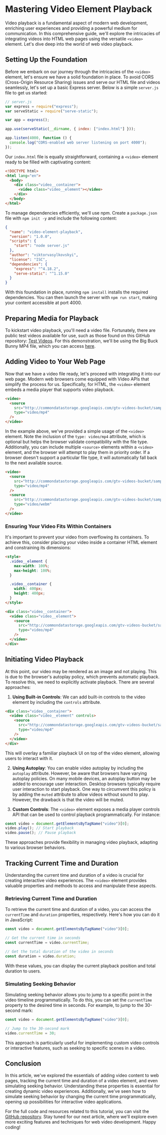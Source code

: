 # Mastering Video Element Playback

Video playback is a fundamental aspect of modern web development, enriching user experiences and providing a powerful medium for communication. In this comprehensive guide, we'll explore the intricacies of integrating videos into HTML web pages using the versatile `<video>` element. Let's dive deep into the world of web video playback.

## Setting Up the Foundation

Before we embark on our journey through the intricacies of the `<video>` element, let's ensure we have a solid foundation in place. To avoid CORS (Cross-Origin Resource Sharing) issues and serve our HTML file and videos seamlessly, let's set up a basic Express server. Below is a simple `server.js` file to get us started:

```javascript
// server.js
var express = require("express");
var serveStatic = require("serve-static");

var app = express();

app.use(serveStatic(__dirname, { index: ["index.html"] }));

app.listen(4000, function () {
  console.log("CORS-enabled web server listening on port 4000");
});
```

Our `index.html` file is equally straightforward, containing a `<video>` element ready to be filled with captivating content:

```html
<!DOCTYPE html>
<html lang="en">
  <body>
    <div class="video__container">
      <video class="video__element"></video>
    </div>
  </body>
</html>
```

To manage dependencies efficiently, we'll use npm. Create a `package.json` file with `npm init -y` and include the following content:

```json
{
  "name": "video-element-playback",
  "version": "1.0.0",
  "scripts": {
    "start": "node server.js"
  },
  "author": "viktorvasylkovskyi",
  "license": "ISC",
  "dependencies": {
    "express": "^4.18.2",
    "serve-static": "^1.15.0"
  }
}
```

With this foundation in place, running `npm install` installs the required dependencies. You can then launch the server with `npm run start`, making your content accessible at port 4000.

## Preparing Media for Playback

To kickstart video playback, you'll need a video file. Fortunately, there are public test videos available for use, such as those found on this GitHub repository: [Test Videos](https://gist.github.com/jsturgis/3b19447b304616f18657). For this demonstration, we'll be using the Big Buck Bunny MP4 file, which you can access [here](http://commondatastorage.googleapis.com/gtv-videos-bucket/sample/BigBuckBunny.mp4).

## Adding Video to Your Web Page

Now that we have a video file ready, let's proceed with integrating it into our web page. Modern web browsers come equipped with Video APIs that simplify the process for us. Specifically, for HTML, the `<video>` element embeds a media player that supports video playback.

```html
<video>
  <source
    src="http://commondatastorage.googleapis.com/gtv-videos-bucket/sample/BigBuckBunny.mp4"
    type="video/mp4"
  />
</video>
```

In the example above, we've provided a simple usage of the `<video>` element. Note the inclusion of the `type: video/mp4` attribute, which is optional but helps the browser validate compatibility with the file type. Additionally, you can include multiple `<source>` elements within a `<video>` element, and the browser will attempt to play them in priority order. If a browser doesn't support a particular file type, it will automatically fall back to the next available source.

```html
<video>
  <source
    src="http://commondatastorage.googleapis.com/gtv-videos-bucket/sample/BigBuckBunny.mp4"
    type="video/mp4"
  />
  <source
    src="http://commondatastorage.googleapis.com/gtv-videos-bucket/sample/BigBuckBunny.webm"
    type="video/webm"
  />
</video>
```

### Ensuring Your Video Fits Within Containers

It's important to prevent your video from overflowing its containers. To achieve this, consider placing your video inside a container HTML element and constraining its dimensions:

```html
<style>
  .video__element {
    max-width: 100%;
    max-height: 100%;
  }

  .video__container {
    width: 400px;
    height: 400px;
  }
</style>

<div class="video__container">
  <video class="video__element">
    <source
      src="http://commondatastorage.googleapis.com/gtv-videos-bucket/sample/BigBuckBunny.mp4"
      type="video/mp4"
    />
  </video>
</div>
```

## Initiating Video Playback

At this point, our video may be rendered as an image and not playing. This is due to the browser's autoplay policy, which prevents automatic playback. To resolve this, we need to explicitly activate playback. There are several approaches:

1. **Using Built-in Controls**: We can add built-in controls to the video element by including the `controls` attribute.

```html
<div class="video__container">
  <video class="video__element" controls>
    <source
      src="http://commondatastorage.googleapis.com/gtv-videos-bucket/sample/BigBuckBunny.mp4"
      type="video/mp4"
    />
  </video>
</div>
```

This will overlay a familiar playback UI on top of the video element, allowing users to interact with it.

2. **Using Autoplay**: You can enable video autoplay by including the `autoplay` attribute. However, be aware that browsers have varying autoplay policies. On many mobile devices, an autoplay button may be added to encourage user interaction. Desktop browsers typically require user interaction to start playback. One way to circumvent this policy is by adding the `muted` attribute to allow videos without sound to play. However, the drawback is that the video will be muted.

3. **Custom Controls**: The `<video>` element exposes a media player controls API that can be used to control playback programmatically. For instance:

```javascript
const video = document.getElementsByTagName("video")[0];
video.play(); // Start playback
video.pause(); // Pause playback
```

These approaches provide flexibility in managing video playback, adapting to various browser behaviors.

## Tracking Current Time and Duration

Understanding the current time and duration of a video is crucial for creating interactive video experiences. The `<video>` element provides valuable properties and methods to access and manipulate these aspects.

### Retrieving Current Time and Duration

To retrieve the current time and duration of a video, you can access the `currentTime` and `duration` properties, respectively. Here's how you can do it in JavaScript:

```javascript
const video = document.getElementsByTagName("video")[0];

// Get the current time in seconds
const currentTime = video.currentTime;

// Get the total duration of the video in seconds
const duration = video.duration;
```

With these values, you can display the current playback position and total duration to users.

### Simulating Seeking Behavior

Simulating seeking behavior allows you to jump to a specific point in the video timeline programmatically. To do this, you can set the `currentTime` property to the desired time in seconds. For example, to jump to the 30-second mark:

```javascript
const video = document.getElementsByTagName("video")[0];

// Jump to the 30-second mark
video.currentTime = 30;
```

This approach is particularly useful for implementing custom video controls or interactive features, such as seeking to specific scenes in a video.

## Conclusion

In this article, we've explored the essentials of adding video content to web pages, tracking the current time and duration of a video element, and even simulating seeking behavior. Understanding these properties is essential for creating dynamic video experiences. Additionally, we've seen how to simulate seeking behavior by changing the current time programmatically, opening up possibilities for interactive video applications.

For the full code and resources related to this tutorial, you can visit the [GitHub repository](https://github.com/viktorvasylkovskyi/barebones-mp4-player). Stay tuned for our next article, where we'll explore even more exciting features and techniques for web video development. Happy coding!
